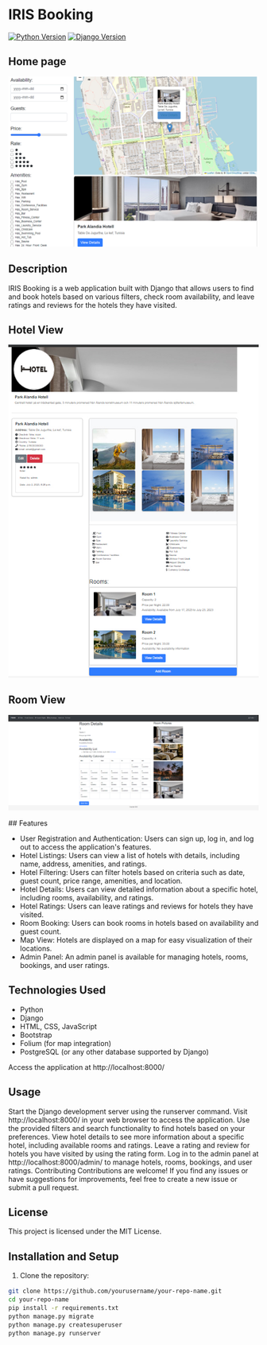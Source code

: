# IRIS Booking

[![Python Version](https://img.shields.io/badge/python-3.8%2B-blue)](https://www.python.org/downloads/)
[![Django Version](https://img.shields.io/badge/django-3.2%2B-green)](https://www.djangoproject.com/download/)

## Home page
<p align="center"><img src="./readme_assets/home.jpg"></p>

## Description

IRIS Booking is a web application built with Django that allows users to find and book hotels based on various filters, check room availability, and leave ratings and reviews for the hotels they have visited.
## Hotel View
<p align="center"><img src="./readme_assets/hotel_view.jpg"></p>

## Room View
<p align="center"><img src="./readme_assets/room_view.jpg"></p>
## Features

- User Registration and Authentication: Users can sign up, log in, and log out to access the application's features.
- Hotel Listings: Users can view a list of hotels with details, including name, address, amenities, and ratings.
- Hotel Filtering: Users can filter hotels based on criteria such as date, guest count, price range, amenities, and location.
- Hotel Details: Users can view detailed information about a specific hotel, including rooms, availability, and ratings.
- Hotel Ratings: Users can leave ratings and reviews for hotels they have visited.
- Room Booking: Users can book rooms in hotels based on availability and guest count.
- Map View: Hotels are displayed on a map for easy visualization of their locations.
- Admin Panel: An admin panel is available for managing hotels, rooms, bookings, and user ratings.

## Technologies Used

- Python
- Django
- HTML, CSS, JavaScript
- Bootstrap
- Folium (for map integration)
- PostgreSQL (or any other database supported by Django)

Access the application at http://localhost:8000/
## Usage
Start the Django development server using the runserver command.
Visit http://localhost:8000/ in your web browser to access the application.
Use the provided filters and search functionality to find hotels based on your preferences.
View hotel details to see more information about a specific hotel, including available rooms and ratings.
Leave a rating and review for hotels you have visited by using the rating form.
Log in to the admin panel at http://localhost:8000/admin/ to manage hotels, rooms, bookings, and user ratings.
Contributing
Contributions are welcome! If you find any issues or have suggestions for improvements, feel free to create a new issue or submit a pull request.

## License
This project is licensed under the MIT License.

## Installation and Setup

1. Clone the repository:

```bash
git clone https://github.com/yourusername/your-repo-name.git
cd your-repo-name
pip install -r requirements.txt
python manage.py migrate
python manage.py createsuperuser
python manage.py runserver


